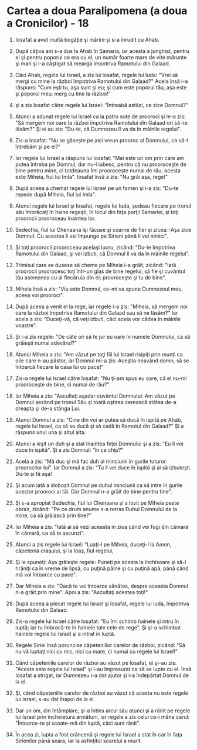 # Cartea a doua Paralipomena (a doua a Cronicilor) - 18

1. Iosafat a avut multă bogăţie şi mărire şi s-a înrudit cu Ahab. 

2. După câţiva ani s-a dus la Ahab în Samaria, iar acesta a junghiat, pentru el şi pentru poporul ce era cu el, un număr foarte mare de vite mărunte şi mari şi l-a câştigat să meargă împotriva Ramotului din Galaad. 

3. Căci Ahab, regele lui Israel, a zis lui Iosafat, regele lui Iuda: "Vrei să mergi cu mine la război împotriva Ramotului din Galaad?" Acela însă i-a răspuns: "Cum eşti tu, aşa sunt şi eu; şi cum este poporul tău, aşa este şi poporul meu: merg cu tine la război!" 

4. şi a zis Iosafat către regele lui Israel: "Întreabă astăzi, ce zice Domnul?" 

5. Atunci a adunat regele lui Israel ca la patru sute de prooroci şi le-a zis: "Să mergem noi oare la război împotriva Ramotului din Galaad ori să ne lăsăm?" Şi ei au zis: "Du-te, că Dumnezeu îl va da în mâinile regelui". 

6. Zis-a Iosafat: "Nu se găseşte pe aici vreun prooroc al Domnului, ca să-l întrebăm şi pe el?" 

7. Iar regele lui Israel a răspuns lui Iosafat: "Mai este un om prin care am putea întreba pe Domnul, dar nu-l iubesc, pentru că nu prooroceşte de bine pentru mine, ci totdeauna îmi prooroceşte numai de rău; acesta este Miheia, fiul lui Imla". Iosafat însă a zis: "Nu grăi aşa, rege!" 

8. După aceea a chemat regele lui Israel pe un famen şi i-a zis: "Du-te repede după Miheia, fiul lui Imla". 

9. Atunci regele lui Israel şi Iosafat, regele lui Iuda, şedeau fiecare pe tronul său îmbrăcaţi în haine regeşti, în locul din faţa porţii Samariei, şi toţi proorocii prooroceau înaintea lor. 

10. Sedechia, fiul lui Chenaana îşi făcuse şi coarne de fier şi zicea: :Aşa zice Domnul: Cu acestea îi vei împunge pe Sirieni până îi vei nimici". 

11. Şi toţi proorocii prooroceau acelaşi lucru, zicând: "Du-te împotriva Ramotului din Galaad, şi vei izbuti, că Domnul îl va da în mâinile regelui". 

12. Trimisul care se dusese să cheme pe Miheia i-a grăit, zicând: "Iată proorocii proorocesc toţi într-un glas de bine regelui; să fie şi cuvântul tău asemenea cu al fiecăruia din ei; prooroceşte şi tu de bine". 

13. Miheia însă a zis: "Viu este Domnul, ce-mi va spune Dumnezeul meu, aceea voi prooroci". 

14. După aceea a venit el la rege, iar regele i-a zis: "Miheia, să mergem noi oare la război împotriva Ramotului din Galaad sau să ne lăsăm?" Iar acela a zis: "Duceţi-vă, că veţi izbuti, căci aceia vor cădea în mâinile voastre". 

15. Şi i-a zis regele: "De câte ori să te jur eu oare în numele Domnului, ca să grăieşti numai adevărul?" 

16. Atunci Miheia a zis: "Am văzut pe toţi fiii lui Israel risipiţi prin munţi ca oile care n-au păstor, iar Domnul mi-a zis: Aceştia neavând domn, să se întoarcă fiecare la casa lui cu pace!" 

17. Zis-a regele lui Israel către Iosafat: "Nu ţi-am spus eu oare, că el nu-mi prooroceşte de bine, ci numai de rău?" 

18. Iar Miheia a zis: "Ascultaţi aşadar cuvântul Domnului: Am văzut pe Domnul şezând pe tronul Său şi toată oştirea cerească stătea de-a dreapta şi de-a stânga Lui. 

19. Atunci Domnul a zis: "Cine din voi ar putea să ducă în ispită pe Ahab, regele lui Israel, ca să se ducă şi să cadă în Ramotul din Galaad?" Şi a răspuns unul una şi altul alta. 

20. Atunci a ieşit un duh şi a stat înaintea feţei Domnului şi a zis: "Eu îl voi duce în ispită". Şi a zis Domnul: "în ce chip?" 

21. Acela a zis: "Mă duc şi mă fac duh al minciunii în gurile tuturor proorocilor lui". Iar Domnul a zis: "Tu îl vei duce în ispită şi ai să izbuteşti. Du-te şi fă aşa! 

22. Şi acum iată a slobozit Domnul pe duhul minciunii ca să intre în gurile acestor prooroci ai tăi. Dar Domnul n-a grăit de bine pentru tine". 

23. Şi s-a apropiat Sedechia, fiul lui Chenaana şi a lovit pe Miheia peste obraz, zicând: "Pe ce drum anume s-a retras Duhul Domnului de la mine, ca să grăiască prin tine?" 

24. Iar Miheia a zis: "Iată ai să vezi aceasta în ziua când vei fugi din cămară în cămară, ca să te ascunzi". 

25. Atunci a zis regele lui Israel: "Luaţi-l pe Miheia, duceţi-l la Amon, căpetenia oraşului, şi la Ioaş, fiul regelui, 

26. Şi le spuneţi: Aşa grăieşte regele: Puneţi pe acesta la închisoare şi să-l hrăniţi ca în vreme de lipsă, cu puţină pâine şi cu puţină apă, până când mă voi întoarce cu pace". 

27. Dar Miheia a zis: "Dacă te vei întoarce sănătos, despre aceasta Domnul n-a grăit prin mine". Apoi a zis: "Ascultaţi acestea toţi!" 

28. După aceea a plecat regele lui Israel şi Iosafat, regele lui Iuda, împotriva Ramotului din Galaad. 

29. Zis-a regele lui Israel către Iosafat: "Eu îmi schimb hainele şi intru în luptă; iar tu îmbracă-te în hainele tale cele de rege". Şi şi-a schimbat hainele regele lui Israel şi a intrat în luptă. 

30. Regele Siriei însă poruncise căpeteniilor carelor de război, zicând: "Să nu vă luptaţi nici cu mic, nici cu mare, ci numai cu regele lui Israel!" 

31. Când căpeteniile carelor de război au văzut pe Iosafat, ei şi-au zis: "Acesta este regele lui Israel" şi l-au împresurat ca să se lupte cu el. Însă Iosafat a strigat, iar Dumnezeu i-a dat ajutor şi i-a îndepărtat Domnul de la el. 

32. Şi, când căpeteniile carelor de război au văzut că acesta nu este regele lui Israel, s-au dat înapoi de la el. 

33. Dar un om, din întâmplare, şi-a întins arcul său atunci şi a rănit pe regele lui Israel prin încheietura armăturii, iar regele a zis celui ce-i mâna carul: "Întoarce-te şi scoate-mă din luptă, căci sunt rănit". 

34. În acea zi, lupta a fost crâncenă şi regele lui Israel a stat în car în faţa Sirienilor până seara, iar la asfinţitul soarelui a murit. 

